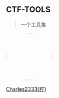 ## CTF-TOOLS
> 一个工具集

<image src="resource/Charles2333.jfif" style="border-radius: 64px; height: 128px">

[Charles2333(柠)](https://github.com/Charles2333)